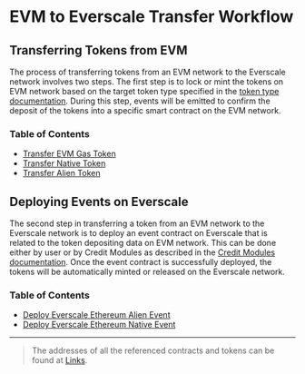 # EVM to Everscale Transfer Workflow

## Transferring Tokens from EVM

The process of transferring tokens from an EVM network to the Everscale network involves two steps. The first step is to lock or mint the tokens on EVM network based on the target token type specified in the [token type documentation](../../../../docs/Concepts/TokenTypes.md#EVM-token-types). During this step, events will be emitted to confirm the deposit of the tokens into a specific smart contract on the EVM network.

### Table of Contents

- [Transfer EVM Gas Token](./transfers/transferEvmNativeCoin.md)
- [Transfer Native Token](./transfers/transferEvmMultiVaultToken.md)
- [Transfer Alien Token](./transfers/transferEvmAlienToken.md)

## Deploying Events on Everscale

The second step in transferring a token from an EVM network to the Everscale network is to deploy an event contract on Everscale that is related to the token depositing data on EVM network. This can be done either by user or by Credit Modules as described in the [Credit Modules documentation](../../../../docs/Concepts/CreditModules.md). Once the event contract is successfully deployed, the tokens will be automatically minted or released on the Everscale network.

### Table of Contents

- [Deploy Everscale Ethereum Alien Event](./DeployEvents/deployAlienEvent.md)
- [Deploy Everscale Ethereum Native Event](./DeployEvents/deployNativeEvent.md)

---

> The addresses of all the referenced contracts and tokens can be found at [Links](../../../../docs/addresses.md).